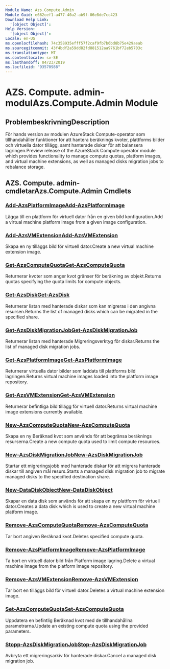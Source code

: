 ```yaml
---
Module Name: Azs.Compute.Admin
Module Guid: e662cef1-a477-40a2-ab9f-06e8de7cc423
Download Help Link:
  '[object Object]': 
Help Version:
  '[object Object]': 
Locale: en-US
ms.openlocfilehash: 74c358935efff57f2caf9fb7b6bd8b75e429aeab
ms.sourcegitcommit: 43f4bdf2a59dd82fd881512aa9761bf72eb5703c
ms.translationtype: MT
ms.contentlocale: sv-SE
ms.lasthandoff: 04/23/2019
ms.locfileid: "93570988"
---
```

# <span data-ttu-id="4d565-101">AZS. Compute. admin-modul</span><span class="sxs-lookup"><span data-stu-id="4d565-101">Azs.Compute.Admin Module</span></span>
## <span data-ttu-id="4d565-102">Problembeskrivning</span><span class="sxs-lookup"><span data-stu-id="4d565-102">Description</span></span>
<span data-ttu-id="4d565-103">För hands version av modulen AzureStack Compute-operator som tillhandahåller funktioner för att hantera beräknings kvoter, plattforms bilder och virtuella dator tillägg, samt hanterade diskar för att balansera lagringen.</span><span class="sxs-lookup"><span data-stu-id="4d565-103">Preview release of the AzureStack Compute operator module which provides functionality to manage compute quotas, platform images, and virtual machine extensions, as well as managed disks migration jobs to rebalance storage.</span></span>

## <span data-ttu-id="4d565-104">AZS. Compute. admin-cmdletar</span><span class="sxs-lookup"><span data-stu-id="4d565-104">Azs.Compute.Admin Cmdlets</span></span>
### [<span data-ttu-id="4d565-105">Add-AzsPlatformImage</span><span class="sxs-lookup"><span data-stu-id="4d565-105">Add-AzsPlatformImage</span></span>](Add-AzsPlatformImage.md)
<span data-ttu-id="4d565-106">Lägga till en plattform för virtuell dator från en given bild konfiguration.</span><span class="sxs-lookup"><span data-stu-id="4d565-106">Add a virtual machine platform image from a given image configuration.</span></span>

### [<span data-ttu-id="4d565-107">Add-AzsVMExtension</span><span class="sxs-lookup"><span data-stu-id="4d565-107">Add-AzsVMExtension</span></span>](Add-AzsVMExtension.md)
<span data-ttu-id="4d565-108">Skapa en ny tilläggs bild för virtuell dator.</span><span class="sxs-lookup"><span data-stu-id="4d565-108">Create a new virtual machine extension image.</span></span>

### [<span data-ttu-id="4d565-109">Get-AzsComputeQuota</span><span class="sxs-lookup"><span data-stu-id="4d565-109">Get-AzsComputeQuota</span></span>](Get-AzsComputeQuota.md)
<span data-ttu-id="4d565-110">Returnerar kvoter som anger kvot gränser för beräkning av objekt.</span><span class="sxs-lookup"><span data-stu-id="4d565-110">Returns quotas specifying the quota limits for compute objects.</span></span>

### [<span data-ttu-id="4d565-111">Get-AzsDisk</span><span class="sxs-lookup"><span data-stu-id="4d565-111">Get-AzsDisk</span></span>](Get-AzsDisk.md)
<span data-ttu-id="4d565-112">Returnerar listan med hanterade diskar som kan migreras i den angivna resursen.</span><span class="sxs-lookup"><span data-stu-id="4d565-112">Returns the list of managed disks which can be migrated in the specified share.</span></span>

### [<span data-ttu-id="4d565-113">Get-AzsDiskMigrationJob</span><span class="sxs-lookup"><span data-stu-id="4d565-113">Get-AzsDiskMigrationJob</span></span>](Get-AzsDiskMigrationJob.md)
<span data-ttu-id="4d565-114">Returnerar listan med hanterade Migreringsverktyg för diskar.</span><span class="sxs-lookup"><span data-stu-id="4d565-114">Returns the list of managed disk migration jobs.</span></span>

### [<span data-ttu-id="4d565-115">Get-AzsPlatformImage</span><span class="sxs-lookup"><span data-stu-id="4d565-115">Get-AzsPlatformImage</span></span>](Get-AzsPlatformImage.md)
<span data-ttu-id="4d565-116">Returnerar virtuella dator bilder som laddats till plattforms bild lagringen.</span><span class="sxs-lookup"><span data-stu-id="4d565-116">Returns virtual machine images loaded into the platform image repository.</span></span>

### [<span data-ttu-id="4d565-117">Get-AzsVMExtension</span><span class="sxs-lookup"><span data-stu-id="4d565-117">Get-AzsVMExtension</span></span>](Get-AzsVMExtension.md)
<span data-ttu-id="4d565-118">Returnerar befintliga bild tillägg för virtuell dator.</span><span class="sxs-lookup"><span data-stu-id="4d565-118">Returns virtual machine image extensions currently available.</span></span>

### [<span data-ttu-id="4d565-119">New-AzsComputeQuota</span><span class="sxs-lookup"><span data-stu-id="4d565-119">New-AzsComputeQuota</span></span>](New-AzsComputeQuota.md)
<span data-ttu-id="4d565-120">Skapa en ny Beräknad kvot som används för att begränsa beräknings resurserna.</span><span class="sxs-lookup"><span data-stu-id="4d565-120">Create a new compute quota used to limit compute resources.</span></span>

### [<span data-ttu-id="4d565-121">New-AzsDiskMigrationJob</span><span class="sxs-lookup"><span data-stu-id="4d565-121">New-AzsDiskMigrationJob</span></span>](New-AzsDiskMigrationJob.md)
<span data-ttu-id="4d565-122">Startar ett migreringsjobb med hanterade diskar för att migrera hanterade diskar till angiven mål resurs.</span><span class="sxs-lookup"><span data-stu-id="4d565-122">Starts a managed disk migration job to migrate managed disks to the specified destination share.</span></span>

### [<span data-ttu-id="4d565-123">New-DataDiskObject</span><span class="sxs-lookup"><span data-stu-id="4d565-123">New-DataDiskObject</span></span>](New-DataDiskObject.md)
<span data-ttu-id="4d565-124">Skapar en data disk som används för att skapa en ny plattform för virtuell dator.</span><span class="sxs-lookup"><span data-stu-id="4d565-124">Creates a data disk which is used to create a new virtual machine platform image.</span></span>

### [<span data-ttu-id="4d565-125">Remove-AzsComputeQuota</span><span class="sxs-lookup"><span data-stu-id="4d565-125">Remove-AzsComputeQuota</span></span>](Remove-AzsComputeQuota.md)
<span data-ttu-id="4d565-126">Tar bort angiven Beräknad kvot.</span><span class="sxs-lookup"><span data-stu-id="4d565-126">Deletes specified compute quota.</span></span>

### [<span data-ttu-id="4d565-127">Remove-AzsPlatformImage</span><span class="sxs-lookup"><span data-stu-id="4d565-127">Remove-AzsPlatformImage</span></span>](Remove-AzsPlatformImage.md)
<span data-ttu-id="4d565-128">Ta bort en virtuell dator bild från Platform image lagring.</span><span class="sxs-lookup"><span data-stu-id="4d565-128">Delete a virtual machine image from the platform image repository.</span></span>

### [<span data-ttu-id="4d565-129">Remove-AzsVMExtension</span><span class="sxs-lookup"><span data-stu-id="4d565-129">Remove-AzsVMExtension</span></span>](Remove-AzsVMExtension.md)
<span data-ttu-id="4d565-130">Tar bort en tilläggs bild för virtuell dator.</span><span class="sxs-lookup"><span data-stu-id="4d565-130">Deletes a virtual machine extension image.</span></span>

### [<span data-ttu-id="4d565-131">Set-AzsComputeQuota</span><span class="sxs-lookup"><span data-stu-id="4d565-131">Set-AzsComputeQuota</span></span>](Set-AzsComputeQuota.md)
<span data-ttu-id="4d565-132">Uppdatera en befintlig Beräknad kvot med de tillhandahållna parametrarna.</span><span class="sxs-lookup"><span data-stu-id="4d565-132">Update an existing compute quota using the provided parameters.</span></span>

### [<span data-ttu-id="4d565-133">Stopp-AzsDiskMigrationJob</span><span class="sxs-lookup"><span data-stu-id="4d565-133">Stop-AzsDiskMigrationJob</span></span>](Stop-AzsDiskMigrationJob.md)
<span data-ttu-id="4d565-134">Avbryta ett migreringsarkiv för hanterade diskar.</span><span class="sxs-lookup"><span data-stu-id="4d565-134">Cancel a managed disk migration job.</span></span>

